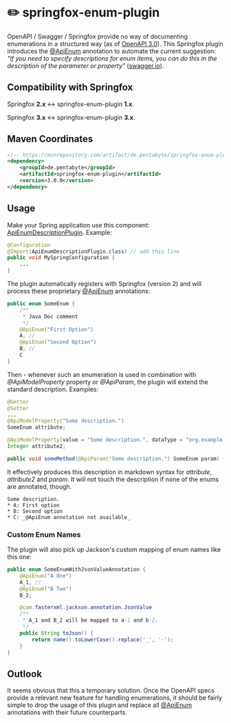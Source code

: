 # ✏️ springfox-enum-plugin

OpenAPI / Swagger / Springfox provide no way of documenting enumerations in a structured way (as of [OpenAPI 3.0](https://github.com/OAI/OpenAPI-Specification/blob/master/versions/3.0.0.md)). This Springfox plugin introduces the [@ApiEnum](src/main/java/de/pentabyte/springfox/ApiEnum.java) annotation to automate the current suggestion: _"If you need to specify descriptions for enum items, you can do this in the description of the parameter or property"_ ([swagger.io](https://swagger.io/docs/specification/data-models/enums/)).

## Compatibility with Springfox

Springfox **2.x** <-> springfox-enum-plugin **1.x**.

Springfox **3.x** <-> springfox-enum-plugin **3.x**.

## Maven Coordinates

```xml
<!-- https://mvnrepository.com/artifact/de.pentabyte/springfox-enum-plugin -->
<dependency>
    <groupId>de.pentabyte</groupId>
    <artifactId>springfox-enum-plugin</artifactId>
    <version>3.0.0</version>
</dependency>
```

## Usage

Make your Spring application use this component: [ApiEnumDescriptionPlugin](src/main/java/de/pentabyte/springfox/ApiEnumDescriptionPlugin.java). Example:

```java
@Configuration
@Import(ApiEnumDescriptionPlugin.class) // add this line
public void MySpringConfiguration {
	...
}
```

The plugin automatically registers with Springfox (version 2) and will process these proprietary [@ApiEnum](src/main/java/de/pentabyte/springfox/ApiEnum.java) annotations:

```java
public enum SomeEnum {
	/**
	 * Java Doc comment
	 */
	@ApiEnum("First Option")
	A, //
	@ApiEnum("Second Option")
	B, //
	C
}
```

Then - whenever such an enumeration is used in combination with _@ApiModelProperty_ property or _@ApiParam_, the plugin will extend the standard description. Examples:

```java
@Getter
@Setter
...
@ApiModelProperty("Some description.")
SomeEnum attribute;

@ApiModelProperty(value = "Some description.", dataType = "org.example.SomeEnum")
Integer attribute2;

public void someMethod(@ApiParam("Some description.") SomeEnum param) { ... }
```

It effectively produces this description in markdown syntax for _attribute_, _attribute2_ and _param_. It will not touch the description if none of the enums are annotated, though.

```
Some description.
* A: First option
* B: Second option
* C: _@ApiEnum annotation not available_
```

### Custom Enum Names

The plugin will also pick up Jackson's custom mapping of enum names like this one:

```java
public enum SomeEnumWithJsonValueAnnotation {
    @ApiEnum("A One")
    A_1, //
    @ApiEnum("B Two")
    B_2;

    @com.fasterxml.jackson.annotation.JsonValue
    /**
     * A_1 and B_2 will be mapped to a-1 and b-2.
     */
    public String toJson() {
        return name().toLowerCase().replace('_', '-');
    }
}
```

## Outlook

It seems obvious that this a temporary solution. Once the OpenAPI specs provide a relevant new feature for handling enumerations, it should be fairly simple to drop the usage of this plugin and replace all [@ApiEnum](src/main/java/de/pentabyte/springfox/ApiEnum.java) annotations with their future counterparts.
